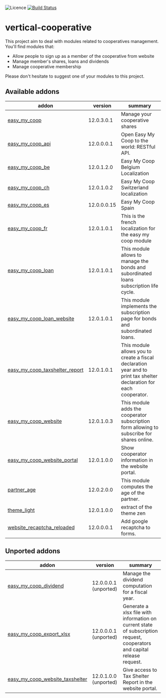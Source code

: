 ![Licence](https://img.shields.io/badge/licence-AGPL--3-blue.svg)
[![Build Status](https://travis-ci.com/coopiteasy/vertical-cooperative.svg?branch=12.0)](https://travis-ci.com/coopiteasy/vertical-cooperative?branch=12.0)

# vertical-cooperative

This project aim to deal with modules related to cooperatives management. You'll find modules that:

 - Allow people to sign up as a member of the cooperative from website
 - Manage member's shares, loans and dividends
 - Manage cooperative membership

Please don't hesitate to suggest one of your modules to this project.

<!-- prettier-ignore-start -->
[//]: # (addons)

Available addons
----------------
addon | version | summary
--- | --- | ---
[easy_my_coop](easy_my_coop/) | 12.0.3.0.1 | Manage your cooperative shares
[easy_my_coop_api](easy_my_coop_api/) | 12.0.0.0.1 | Open Easy My Coop to the world: RESTful API.
[easy_my_coop_be](easy_my_coop_be/) | 12.0.1.2.0 | Easy My Coop Belgium Localization
[easy_my_coop_ch](easy_my_coop_ch/) | 12.0.1.0.2 | Easy My Coop Switzerland localization
[easy_my_coop_es](easy_my_coop_es/) | 12.0.0.0.15 | Easy My Coop Spain
[easy_my_coop_fr](easy_my_coop_fr/) | 12.0.1.0.1 | This is the french localization for the easy my coop module
[easy_my_coop_loan](easy_my_coop_loan/) | 12.0.1.0.1 | This module allows to manage the bonds and subordinated loans subscription life cycle.
[easy_my_coop_loan_website](easy_my_coop_loan_website/) | 12.0.1.0.1 | This module implements the subscription page for bonds and subordinated loans.
[easy_my_coop_taxshelter_report](easy_my_coop_taxshelter_report/) | 12.0.1.0.1 | This module allows you to create a fiscal declaration year and to print tax shelter declaration for each cooperator.
[easy_my_coop_website](easy_my_coop_website/) | 12.0.1.0.3 | This module adds the cooperator subscription form allowing to subscribe for shares online.
[easy_my_coop_website_portal](easy_my_coop_website_portal/) | 12.0.1.0.0 | Show cooperator information in the website portal.
[partner_age](partner_age/) | 12.0.2.0.0 | This module computes the age of the partner.
[theme_light](theme_light/) | 12.0.1.0.0 | extract of the theme zen
[website_recaptcha_reloaded](website_recaptcha_reloaded/) | 12.0.0.0.1 | Add google recaptcha to forms.


Unported addons
---------------
addon | version | summary
--- | --- | ---
[easy_my_coop_dividend](easy_my_coop_dividend/) | 12.0.0.0.1 (unported) | Manage the dividend computation for a fiscal year.
[easy_my_coop_export_xlsx](easy_my_coop_export_xlsx/) | 12.0.0.0.1 (unported) | Generate a xlsx file with information on current state of subscription request, cooperators and capital release request.
[easy_my_coop_website_taxshelter](easy_my_coop_website_taxshelter/) | 12.0.1.0.0 (unported) | Give access to Tax Shelter Report in the website portal.

[//]: # (end addons)
<!-- prettier-ignore-end -->
